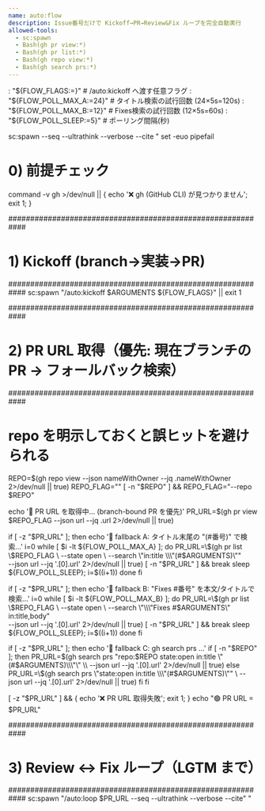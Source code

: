 ```yaml
---
name: auto:flow
description: Issue番号だけで Kickoff→PR→Review&Fix ループを完全自動実行
allowed-tools:
  - sc:spawn
  - Bash(gh pr view:*)
  - Bash(gh pr list:*)
  - Bash(gh repo view:*)
  - Bash(gh search prs:*)
---
```


: "${FLOW_FLAGS:=}"        # /auto:kickoff へ渡す任意フラグ
: "${FLOW_POLL_MAX_A:=24}" # タイトル検索の試行回数 (24×5s=120s)
: "${FLOW_POLL_MAX_B:=12}" # Fixes検索の試行回数 (12×5s=60s)
: "${FLOW_POLL_SLEEP:=5}"  # ポーリング間隔(秒)

sc:spawn --seq --ultrathink --verbose --cite "
  set -euo pipefail

# 0) 前提チェック

  command -v gh >/dev/null || { echo '❌ gh (GitHub CLI) が見つかりません'; exit 1; }

  ############################################################

# 1) Kickoff (branch→実装→PR)

  ############################################################
  sc:spawn \"/auto:kickoff $ARGUMENTS ${FLOW_FLAGS}\" || exit 1

  ############################################################

# 2) PR URL 取得（優先: 現在ブランチのPR → フォールバック検索）

  ############################################################

# repo を明示しておくと誤ヒットを避けられる

  REPO=\$(gh repo view --json nameWithOwner --jq .nameWithOwner 2>/dev/null || true)
  REPO_FLAG=\"\"
  [ -n \"\$REPO\" ] && REPO_FLAG=\"--repo \$REPO\"

  echo '🔎 PR URL を取得中… (branch-bound PR を優先)'
  PR_URL=\$(gh pr view \$REPO_FLAG --json url --jq .url 2>/dev/null || true)

  if [ -z \"\$PR_URL\" ]; then
    echo '🔎 fallback A: タイトル末尾の "(#番号)" で検索…'
    i=0
    while [ \$i -lt ${FLOW_POLL_MAX_A} ]; do
      PR_URL=\$(gh pr list \$REPO_FLAG \
        --state open \
        --search \"in:title \\\"(#$ARGUMENTS)\\\"\" \
        --json url --jq '.[0].url' 2>/dev/null || true)
      [ -n \"\$PR_URL\" ] && break
      sleep ${FLOW_POLL_SLEEP}; i=\$((i+1))
    done
  fi

  if [ -z \"\$PR_URL\" ]; then
    echo '🔎 fallback B: \"Fixes #番号\" を本文/タイトルで検索…'
    i=0
    while [ \$i -lt ${FLOW_POLL_MAX_B} ]; do
      PR_URL=\$(gh pr list \$REPO_FLAG \
        --state open \
        --search \"\\\"Fixes #$ARGUMENTS\\\" in:title,body\" \
        --json url --jq '.[0].url' 2>/dev/null || true)
      [ -n \"\$PR_URL\" ] && break
      sleep ${FLOW_POLL_SLEEP}; i=\$((i+1))
    done
  fi

  if [ -z \"\$PR_URL\" ]; then
    echo '🔎 fallback C: gh search prs …'
    if [ -n \"\$REPO\" ]; then
      PR_URL=\$(gh search prs \"repo:\$REPO state:open in:title \\\"(#$ARGUMENTS)\\\"\" \\
                 --json url --jq '.[0].url' 2>/dev/null || true)
    else
      PR_URL=\$(gh search prs \"state:open in:title \\\"(#$ARGUMENTS)\\\"\" \\
                 --json url --jq '.[0].url' 2>/dev/null || true)
    fi
  fi

  [ -z \"\$PR_URL\" ] && { echo '❌ PR URL 取得失敗'; exit 1; }
  echo \"🟢 PR URL = \$PR_URL\"

  ############################################################

# 3) Review ↔ Fix ループ（LGTM まで）

  ############################################################
  sc:spawn \"/auto:loop \$PR_URL --seq --ultrathink --verbose --cite\"
"
